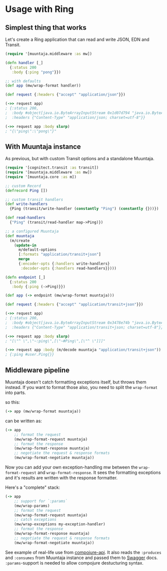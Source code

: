 # Usage with Ring

## Simplest thing that works

Let's create a Ring application that can read and write JSON, EDN and Transit.

```clj
(require '[muuntaja.middleware :as mw])

(defn handler [_]
  {:status 200
   :body {:ping "pong"}})

;; with defaults
(def app (mw/wrap-format handler))

(def request {:headers {"accept" "application/json"}})

(->> request app)
; {:status 200,
;  :body #object[java.io.ByteArrayInputStream 0x1d07d794 "java.io.ByteArrayInputStream@1d07d794"],
;  :headers {"Content-Type" "application/json; charset=utf-8"}}

(->> request app :body slurp)
; "{\"ping\":\"pong\"}"
```

## With Muuntaja instance

As previous, but with custom Transit options and a standalone Muuntaja.

```clj
(require '[cognitect.transit :as transit])
(require '[muuntaja.middleware :as mw])
(require '[muuntaja.core :as m])

;; custom Record
(defrecord Ping [])

;; custom transit handlers
(def write-handlers
  {Ping (transit/write-handler (constantly "Ping") (constantly {}))})

(def read-handlers
  {"Ping" (transit/read-handler map->Ping)})

;; a configured Muuntaja
(def muuntaja
  (m/create
    (update-in
      m/default-options
      [:formats "application/transit+json"]
      merge
      {:encoder-opts {:handlers write-handlers}
       :decoder-opts {:handlers read-handlers}})))

(defn endpoint [_]
  {:status 200
   :body {:ping (->Ping)}})

(def app (-> endpoint (mw/wrap-format muuntaja)))

(def request {:headers {"accept" "application/transit+json"}})

(->> request app)
; {:status 200,
;  :body #object[java.io.ByteArrayInputStream 0x3478e74b "java.io.ByteArrayInputStream@3478e74b"],
;  :headers {"Content-Type" "application/transit+json; charset=utf-8"}}

(->> request app :body slurp)
; "[\"^ \",\"~:ping\",[\"~#Ping\",[\"^ \"]]]"

(->> request app :body (m/decode muuntaja "application/transit+json"))
; {:ping #user.Ping{}}
```

## Middleware pipeline

Muuntaja doesn't catch formatting exceptions itself, but throws them instead. If you want to format those also, you need to split the `wrap-format` into parts.

so this:

```clj
(-> app (mw/wrap-format muuntaja))
```

can be written as:

```clj
(-> app
    ;; format the request
    (mw/wrap-format-request muuntaja)
    ;; format the response
    (mw/wrap-format-response muuntaja)
    ;; negotiate the request & response formats
    (mw/wrap-format-negotiate muuntaja))
```
Now you can add your own exception-handling mw between the `wrap-format-request` and `wrap-format-response`. It sees the formatting exceptions and it's results are written with the response formatter.

Here's a "complete" stack:

```clj
(-> app
    ;; support for `:params`
    (mw/wrap-params)
    ;; format the request
    (mw/wrap-format-request muuntaja)
    ;; catch exceptions
    (mw/wrap-exceptions my-exception-handler)
    ;; format the response
    (mw/wrap-format-response muuntaja)
    ;; negotiate the request & response formats
    (mw/wrap-format-negotiate muuntaja))
```

See example of real-life use from [compojure-api](https://github.com/metosin/compojure-api/blob/master/src/compojure/api/middleware.clj). It also reads the `:produces` and `:consumes` from Muuntaja instance and passed them to [Swagger](swagger.io) docs. `:params`-support is needed to allow compojure destucturing syntax.
